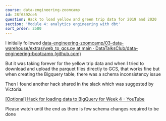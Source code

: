 ```yaml
---
course: data-engineering-zoomcamp
id: 28f6392ce5
question: Hack to load yellow and green trip data for 2019 and 2020
section: 'Module 4: analytics engineering with dbt'
sort_order: 2580
---
```


I initially followed [data-engineering-zoomcamp/03-data-warehouse/extras/web_to_gcs.py at main · DataTalksClub/data-engineering-bootcamp (github.com)](https://github.com/DataTalksClub/data-engineering-zoomcamp/blob/main/03-data-warehouse/extras/web_to_gcs.py)

But it was taking forever for the yellow trip data and when I tried to download and upload the parquet files directly to GCS, that works fine but when creating the Bigquery table, there was a schema inconsistency issue

Then I found another hack shared in the slack which was suggested by Victoria.

[[Optional] Hack for loading data to BigQuery for Week 4 - YouTube](https://www.youtube.com/watch?v=Mork172sK_c&t=22s&ab_channel=Victoria)

Please watch until the end as there is few schema changes required to be done

